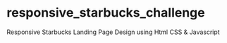 # responsive_starbucks_challenge
Responsive Starbucks Landing Page Design using Html CSS & Javascript

